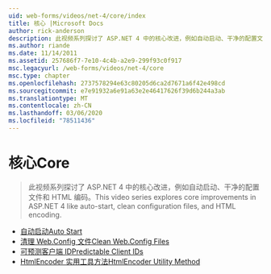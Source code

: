 ```yaml
---
uid: web-forms/videos/net-4/core/index
title: 核心 |Microsoft Docs
author: rick-anderson
description: 此视频系列探讨了 ASP.NET 4 中的核心改进，例如自动启动、干净的配置文件和 HTML 编码。
ms.author: riande
ms.date: 11/14/2011
ms.assetid: 257686f7-7e10-4c4b-a2e9-299f93c0f917
msc.legacyurl: /web-forms/videos/net-4/core
msc.type: chapter
ms.openlocfilehash: 2737578294e63c80205d6ca2d7671a6f42e498cd
ms.sourcegitcommit: e7e91932a6e91a63e2e46417626f39d6b244a3ab
ms.translationtype: MT
ms.contentlocale: zh-CN
ms.lasthandoff: 03/06/2020
ms.locfileid: "78511436"
---
```

# <a name="core"></a><span data-ttu-id="f2c13-103">核心</span><span class="sxs-lookup"><span data-stu-id="f2c13-103">Core</span></span>

> <span data-ttu-id="f2c13-104">此视频系列探讨了 ASP.NET 4 中的核心改进，例如自动启动、干净的配置文件和 HTML 编码。</span><span class="sxs-lookup"><span data-stu-id="f2c13-104">This video series explores core improvements in ASP.NET 4 like auto-start, clean configuration files, and HTML encoding.</span></span>

- [<span data-ttu-id="f2c13-105">自动启动</span><span class="sxs-lookup"><span data-stu-id="f2c13-105">Auto Start</span></span>](aspnet-4-quick-hit-auto-start.md)
- [<span data-ttu-id="f2c13-106">清理 Web.Config 文件</span><span class="sxs-lookup"><span data-stu-id="f2c13-106">Clean Web.Config Files</span></span>](aspnet-4-quick-hit-clean-webconfig-files.md)
- [<span data-ttu-id="f2c13-107">可预测客户端 ID</span><span class="sxs-lookup"><span data-stu-id="f2c13-107">Predictable Client IDs</span></span>](aspnet-4-quick-hit-predictable-client-ids.md)
- [<span data-ttu-id="f2c13-108">HtmlEncoder 实用工具方法</span><span class="sxs-lookup"><span data-stu-id="f2c13-108">HtmlEncoder Utility Method</span></span>](aspnet-4-quick-hit-the-htmlencoder-utility-method.md)
